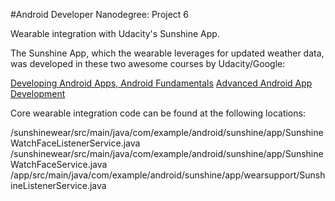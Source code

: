 #Android Developer Nanodegree: Project 6

Wearable integration with Udacity's Sunshine App.

The Sunshine App, which the wearable leverages for updated weather data, was developed in these two awesome courses by Udacity/Google:

[Developing Android Apps, Android Fundamentals](https://www.udacity.com/course/developing-android-apps--ud853)
[Advanced Android App Development](https://www.udacity.com/course/advanced-android-app-development--ud855)

Core wearable integration code can be found at the following locations:

/sunshinewear/src/main/java/com/example/android/sunshine/app/SunshineWatchFaceListenerService.java
/sunshinewear/src/main/java/com/example/android/sunshine/app/SunshineWatchFaceService.java
/app/src/main/java/com/example/android/sunshine/app/wearsupport/SunshineListenerService.java


